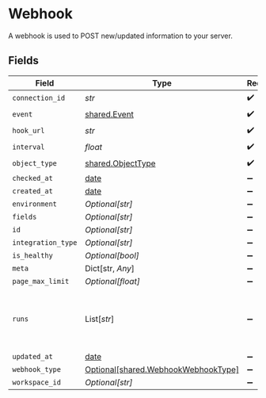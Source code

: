 # Webhook

A webhook is used to POST new/updated information to your server.


## Fields

| Field                                                                            | Type                                                                             | Required                                                                         | Description                                                                      |
| -------------------------------------------------------------------------------- | -------------------------------------------------------------------------------- | -------------------------------------------------------------------------------- | -------------------------------------------------------------------------------- |
| `connection_id`                                                                  | *str*                                                                            | :heavy_check_mark:                                                               | N/A                                                                              |
| `event`                                                                          | [shared.Event](../../models/shared/event.md)                                     | :heavy_check_mark:                                                               | N/A                                                                              |
| `hook_url`                                                                       | *str*                                                                            | :heavy_check_mark:                                                               | N/A                                                                              |
| `interval`                                                                       | *float*                                                                          | :heavy_check_mark:                                                               | N/A                                                                              |
| `object_type`                                                                    | [shared.ObjectType](../../models/shared/objecttype.md)                           | :heavy_check_mark:                                                               | N/A                                                                              |
| `checked_at`                                                                     | [date](https://docs.python.org/3/library/datetime.html#date-objects)             | :heavy_minus_sign:                                                               | N/A                                                                              |
| `created_at`                                                                     | [date](https://docs.python.org/3/library/datetime.html#date-objects)             | :heavy_minus_sign:                                                               | N/A                                                                              |
| `environment`                                                                    | *Optional[str]*                                                                  | :heavy_minus_sign:                                                               | N/A                                                                              |
| `fields`                                                                         | *Optional[str]*                                                                  | :heavy_minus_sign:                                                               | N/A                                                                              |
| `id`                                                                             | *Optional[str]*                                                                  | :heavy_minus_sign:                                                               | N/A                                                                              |
| `integration_type`                                                               | *Optional[str]*                                                                  | :heavy_minus_sign:                                                               | N/A                                                                              |
| `is_healthy`                                                                     | *Optional[bool]*                                                                 | :heavy_minus_sign:                                                               | N/A                                                                              |
| `meta`                                                                           | Dict[str, *Any*]                                                                 | :heavy_minus_sign:                                                               | N/A                                                                              |
| `page_max_limit`                                                                 | *Optional[float]*                                                                | :heavy_minus_sign:                                                               | N/A                                                                              |
| `runs`                                                                           | List[*str*]                                                                      | :heavy_minus_sign:                                                               | An array of the most revent virtual webhook runs                                 |
| `updated_at`                                                                     | [date](https://docs.python.org/3/library/datetime.html#date-objects)             | :heavy_minus_sign:                                                               | N/A                                                                              |
| `webhook_type`                                                                   | [Optional[shared.WebhookWebhookType]](../../models/shared/webhookwebhooktype.md) | :heavy_minus_sign:                                                               | N/A                                                                              |
| `workspace_id`                                                                   | *Optional[str]*                                                                  | :heavy_minus_sign:                                                               | N/A                                                                              |